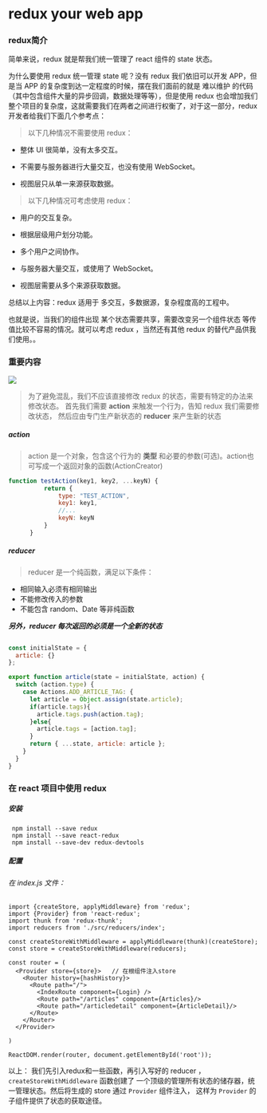 # redux your web app

### redux简介

简单来说，redux 就是帮我们统一管理了 react 组件的 state 状态。

为什么要使用 redux 统一管理 state 呢？没有 redux 我们依旧可以开发 APP，但是当 APP 的复杂度到达一定程度的时候，摆在我们面前的就是 难以维护 的代码（其中包含组件大量的异步回调，数据处理等等），但是使用 redux 也会增加我们整个项目的复杂度，这就需要我们在两者之间进行权衡了，对于这一部分，redux 开发者给我们下面几个参考点：

>以下几种情况不需要使用 redux：

* 整体 UI 很简单，没有太多交互。

* 不需要与服务器进行大量交互，也没有使用 WebSocket。

* 视图层只从单一来源获取数据。

>以下几种情况可考虑使用 redux：

* 用户的交互复杂。

* 根据层级用户划分功能。

* 多个用户之间协作。

* 与服务器大量交互，或使用了 WebSocket。

* 视图层需要从多个来源获取数据。


总结以上内容：redux 适用于 多交互，多数据源，复杂程度高的工程中。

也就是说，当我们的组件出现 某个状态需要共享，需要改变另一个组件状态 等传值比较不容易的情况。就可以考虑 redux ，当然还有其他 redux 的替代产品供我们使用。。

### 重要内容
![](http://upload-images.jianshu.io/upload_images/2041009-06f5967c685f961b.png?imageMogr2/auto-orient/strip%7CimageView2/2/w/1240)

>为了避免混乱，我们不应该直接修改 redux 的状态，需要有特定的办法来修改状态。
首先我们需要 **action** 来触发一个行为，告知 redux 我们需要修改状态，
然后应由专门生产新状态的 **reducer** 来产生新的状态

##### action
> action 是一个对象，包含这个行为的 **类型** 和必要的参数(可选)。action也可写成一个返回对象的函数(ActionCreator)

```js
function testAction(key1, key2, ...keyN) {
          return {
              type: "TEST_ACTION",
              key1: key1,
              //...
              keyN: keyN
          }
      }
```
##### reducer
> reducer 是一个纯函数，满足以下条件：
* 相同输入必须有相同输出
* 不能修改传入的参数
* 不能包含 random、Date 等非纯函数

***另外，reducer 每次返回的必须是一个全新的状态***
```js

const initialState = {
  article: {}
};

export function article(state = initialState, action) {
  switch (action.type) {
    case Actions.ADD_ARTICLE_TAG: {
      let article = Object.assign(state.article);
      if(article.tags){
        article.tags.push(action.tag);
      }else{
        article.tags = [action.tag];
      }
      return { ...state, article: article };
    }
  }
}
```

### 在 react 项目中使用 redux
##### 安装
```
 npm install --save redux
 npm install --save react-redux
 npm install --save-dev redux-devtools
```
##### 配置
###### 在 index.js 文件：
```
import {createStore, applyMiddleware} from 'redux';
import {Provider} from 'react-redux';
import thunk from 'redux-thunk';
import reducers from './src/reducers/index';

const createStoreWithMiddleware = applyMiddleware(thunk)(createStore);
const store = createStoreWithMiddleware(reducers);

const router = (
  <Provider store={store}>   // 在根组件注入store
    <Router history={hashHistory}>
      <Route path="/">
        <IndexRoute component={Login} />
        <Route path="/articles" component={Articles}/>
        <Route path="/articledetail" component={ArticleDetail}/>
      </Route>
    </Router>
  </Provider>

)

ReactDOM.render(router, document.getElementById('root'));

```
以上： 我们先引入redux和一些函数，再引入写好的 reducer ，`createStoreWithMiddleware` 函数创建了
一个顶级的管理所有状态的储存器，统一管理状态。然后将生成的 store 通过 `Provider` 组件注入，
这样为 `Provider` 的子组件提供了状态的获取途径。

###### 